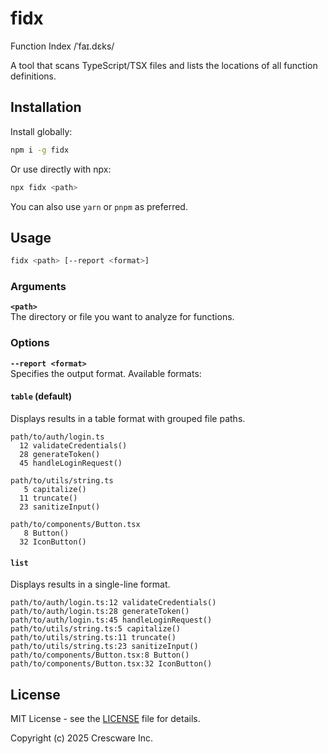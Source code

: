 # fidx

Function Index /ˈfaɪ.dɛks/

A tool that scans TypeScript/TSX files and lists the locations of all function definitions.

## Installation

Install globally:

```bash
npm i -g fidx
```

Or use directly with npx:

```bash
npx fidx <path>
```

You can also use `yarn` or `pnpm` as preferred.

## Usage

```bash
fidx <path> [--report <format>]
```

### Arguments

**`<path>`**  
The directory or file you want to analyze for functions.

### Options

**`--report <format>`**  
Specifies the output format. Available formats:

#### `table` (default)
Displays results in a table format with grouped file paths.

```
path/to/auth/login.ts
  12 validateCredentials()
  28 generateToken()
  45 handleLoginRequest()

path/to/utils/string.ts
   5 capitalize()
  11 truncate()
  23 sanitizeInput()

path/to/components/Button.tsx
   8 Button()
  32 IconButton()
```

#### `list`
Displays results in a single-line format.

```
path/to/auth/login.ts:12 validateCredentials()
path/to/auth/login.ts:28 generateToken()
path/to/auth/login.ts:45 handleLoginRequest()
path/to/utils/string.ts:5 capitalize()
path/to/utils/string.ts:11 truncate()
path/to/utils/string.ts:23 sanitizeInput()
path/to/components/Button.tsx:8 Button()
path/to/components/Button.tsx:32 IconButton()
```

## License

MIT License - see the [LICENSE](LICENSE) file for details.

Copyright (c) 2025 Crescware Inc.
